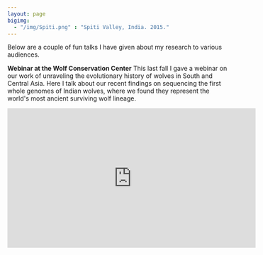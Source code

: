 ```yaml
---
layout: page
bigimg:
  - "/img/Spiti.png" : "Spiti Valley, India. 2015."
--- 
```


Below are a couple of fun talks I have given about my research to various audiences. 

**Webinar at the Wolf Conservation Center**
This last fall I gave a webinar on our work of unraveling the evolutionary history of wolves in South and Central Asia. Here I talk about our recent findings on sequencing the first whole genomes of Indian wolves, where we found they represent the world's most ancient surviving wolf lineage. 

<p align="center">
<iframe width="560" height="315" src="https://www.youtube.com/embed/Klr2yOUQ2dY" title="YouTube video player" frameborder="0" allow="accelerometer; autoplay; clipboard-write; encrypted-media; gyroscope; picture-in-picture" allowfullscreen></iframe>
</p>
  
  
